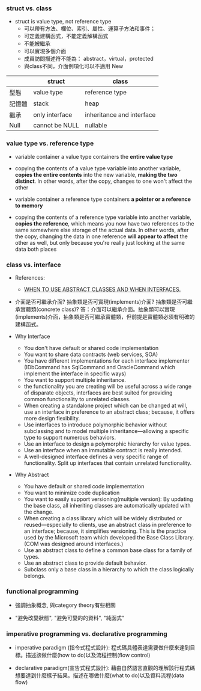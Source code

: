 ### struct vs. class

* struct is value type, not reference type
    * 可以帶有方法、欄位、索引、屬性、運算子方法和事件；
    * 可定義建構函式，不能定義解構函式
    * 不能被繼承
    * 可以實現多個介面
    * 成員訪問描述符不能為： abstract，virtual，protected
    * 與class不同，介面例項化可以不適用 New

|   | struct  | class | 
|---|---|---|
| 型態 | value type | reference type |
| 記憶體 | stack | heap |
| 繼承 | only interface | inheritance and interface |
| Null | cannot be NULL | nullable |

### value type vs. reference type

* variable container a value type containers the __entire value type__
* copying the contents of a value type variable into another variable, __copies the entire contents__ into the new variable, __making the two distinct__. In other words, after the copy, changes to one won't affect the other

* variable container a reference type containers __a pointer or a reference to memory__
* copying the contents of a reference type variable into another variable, __copies the reference__, which means you now have two references to the same somewhere else storage of the actual data. In other words, after the copy, changing the data in one reference __will appear to affect__ the other as well, but only because you're really just looking at the same data both places


### class vs. interface 

* References:
   * [WHEN TO USE ABSTRACT CLASSES AND WHEN INTERFACES.](https://www.codementor.io/@vipinc/when-to-use-abstract-classes-and-when-interfaces-c-interview-questions-jtzll1sn7)

* 介面是否可繼承介面? 抽象類是否可實現(implements)介面? 抽象類是否可繼承實體類(concrete class)?
答：介面可以繼承介面。抽象類可以實現(implements)介面，抽象類是否可繼承實體類，但前提是實體類必須有明確的建構函式。

* Why Interface
   * You don't have default or shared code implementation
   * You want to share data contracts (web services, SOA)
   * You have different implementations for each interface implementer (IDbCommand has SqlCommand and OracleCommand which implement the interface in specific ways)
   * You want to support multiple inheritance.
   * the functionality you are creating will be useful across a wide range of disparate objects, interfaces are best suited for providing common functionality to unrelated classes.
   * When creating a standalone project which can be changed at will, use an interface in preference to an abstract class; because, it offers more design flexibility.
   * Use interfaces to introduce polymorphic behavior without subclassing and to model multiple inheritance—allowing a specific type to support numerous behaviors.
   * Use an interface to design a polymorphic hierarchy for value types.
   * Use an interface when an immutable contract is really intended.
   * A well-designed interface defines a very specific range of functionality. Split up interfaces that contain unrelated functionality.
   
* Why Abstract
   * You have default or shared code implementation
   * You want to minimize code duplication
   * You want to easily support versioning(multiple version): By updating the base class, all inheriting classes are automatically updated with the change.
   * When creating a class library which will be widely distributed or reused—especially to clients, use an abstract class in preference to an interface; because, it simplifies versioning. This is the practice used by the Microsoft team which developed the Base Class Library. (COM was designed around interfaces.)
   * Use an abstract class to define a common base class for a family of types.
   * Use an abstract class to provide default behavior.
   * Subclass only a base class in a hierarchy to which the class logically belongs.

### functional programming 

* 強調抽象概念, 與category theory有些相關

* "避免改變狀態", "避免可變的的資料", "純函式"



### imperative programming vs. declarative programming

* imperative paradigm (指令式程式設計): 程式碼具體表達需要做什麼來達到目標。描述該做什麼(how to do)以及流程控制(flow control)

* declarative paradigm(宣告式程式設計): 藉由自然語言直觀的理解該行程式碼想要達到什麼樣子結果。描述在哪做什麼(what to do)以及資料流程(data flow)


